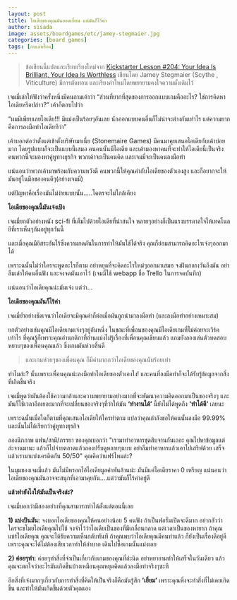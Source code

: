 ```yaml
---
layout: post
title: ไอเดียของคุณมันยอดเยี่ยม แต่มันก็ไร้ค่า
author: sisada
image: assets/boardgames/etc/jamey-stegmaier.jpg
categories: [board games]
tags: [กบเล่าเรื่อง]
---
```


> ข้อเขียนนี้แปลและเรียบเรียงใหม่จาก [Kickstarter Lesson #204: Your Idea Is Brilliant, Your Idea Is Worthless](https://stonemaiergames.com/kickstarter-lesson-204-your-idea-is-brilliant-your-idea-is-worthless/) เขียนโดย Jamey Stegmaier (Scythe , Viticulture) มีการตัดทอน และเรียงคำใหม่โดยพยายามคงใจความดั้งเดิมไว้


เจมมี่เล่าให้ฟังว่าครั้งหนึ่งมีคนถามเค้าว่า “ส่วนที่ยากที่สุดของการออกแบบเกมคืออะไร? ใช่การคิดหาไอเดียหรือปล่าว?” เค้าก็ตอบไปว่า


“ผมมีเพียบเลยไอเดีย!!! มีแม่งเป็นร้อยๆอันเลย นักออกแบบคนอื่นก็ไม่น่าจะต่างกันเท่าไร แต่ความยากคือการลงมือทำไอเดียทีว่า”


เค้าบอกต่อว่าตั้งแต่เข้าตั้งบริษัทมาเนี่ย (Stonemaire Games) มีคนมาคุยเสนอไอเดียกับเค้าบ่อยมาก โดยรูปแบบก็จะเป็นแบบนี้เสมอ คนคนนั้นมีไอเดีย และเค้ามองหาคนที่จะทำให้ไอเดียนี้เป็นจริง คนพวกนี้จะมองหาคู่หูทางธุรกิจ พวกเค้าจะเป็นคนคิด และเจมมี่จะเป็นคนลงมือทำ


แน่นอนว่าพวกเค้ามาพร้อมกับความหวังดี คนพวกนี้ให้คุณค่ากับไอเดียของตัวเองสูง และก็อยากจะให้มันอยู่ในมือของคนดีๆ(อย่างเจมมี่)


แต่ปัญหาคือเรื่องมันไม่ง่ายแบบนั้น.....โคตรจะไม่ใกล้เคียง


**ไอเดียของคุณนี้มันเจ๋งเป้ง**


เจมมี่ยกตัวอย่างหนัง sci-fi ที่เต็มไปด้วยไอเดียที่น่าสนใจ หลายๆอย่างก็เป็นแรงบรรดาลใจให้เทคโนลยีที่เราเห็นๆกันอยู่ทุกวันนี้


และเมื่อคุณมีอิสระอันไร้ซึ่งความกดดันในการทำให้มันใช้ได้จริง คุณก็ย่อมสามารถคิดอะไรเจ๋งๆออกมาได้


เพราะฉนั้นไม่ว่าใครจะพูดอะไรก็ตาม อย่าหยุดที่จะคิดอะไรใหม่ๆออกมาเสมอ จงฝันกลางวันถึงมัน อย่าลืมเล่าให้คนอื่นฟัง และจงจดมันเอาไว้ (เจมมี่ใช้ webapp ชื่อ Trello ในการจดบันทึก)


แน่นอนว่าไอเดียคุณน่ะมันเจ๋ง แต่ว่า...


**ไอเดียของคุณมันก็ไร้ค่า**


เจมมี่ย้ำอย่างชัดเจนว่าไอเดียจะมีคุณค่าก็ต่อเมื่อมันถูกนำมาลงมือทำ (และลงมือทำอย่างเหมาะสม)


ยกตัวอย่างเช่นคุณมีไอเดียเกมเจ๋งๆอยู่อันหนึ่ง ในขณะที่เพื่อนของคุณมีไอเดียเกมที่ไม่ค่อยจะเวิร์คเท่าไร ที่คุณรู้ก็เพราะคุณอ่านกติกาที่อ่านแม่งไม่รู้เรื่องที่เพื่อนคุณเขียนแล้ว แถมยังลองเล่นตัวทดสอบหยาบๆของเพื่อนคุณแล้ว ซึ่งเกมมันห่วยสิ้นดี



> 
> และเกมห่วยๆของเพื่อนคุณ ก็มีค่ามากกว่าไอเดียของคุณนับร้อยเท่า
> 
> 
> 


ทำไมล่ะ? นั้นเพราะเพื่อนคุณน่ะลงมือทำไอเดียของตัวเองไง! และคนที่ลงมือทำก็จะได้รับรู้ข้อมูลจากสิ่งที่เกิดขึ้นจริง


เจมมี่พูดว่ามันต้องใช้ความกล้าและความพยายามอย่างมากที่จะพัฒนาความคิดออกมาเป็นของจริงๆ และมันก็ใช้เวลาอีกเยอะมากที่จะเปลี่ยนของจริงๆที่ว่าให้มัน **‘ทำงานได้’** นี้ยังไม่ได้พูดถึง **‘ทำได้ดี’** เลยนะ


เพราะฉนั้นเมื่อใดก็ตามที่คุณเสนอไอเดียให้ใครทำตาม แปลว่าคุณกำลังขอให้คนนั้นลงมือ 99.99% และนั้นไม่ได้เรียกว่าคู่หูทางธุรกิจ


ลองนึกภาพ แฟน/สามี/ภรรยา ของคุณบอกว่า "เรามาทำอาหารชุดสิบจานกันเถอะ คุณไปหาข้อมูลแต่ล่ะจานมานะ แล้วก็ไปจ่ายตลาดแล้วลองปรับดูหลายๆแบบ อย่าลืมทำอาหารแล้วเอาไปเสริฟด้วย เสร็จแล้วเรามาแบ่งเครดิตกัน 50/50" คุณคิดว่าแฟร์ไหมล่ะ?


ในมุมของเจมมี่แล้ว มันไม่มีหรอกไอ้ไอเดียมูลค่าพันล้านน่ะ มันมีแค่ไอเดียราคา 0 เหรียญ แน่นอนว่าไอเดียของคุณมันอาจจะสนุกที่เอามาคุยกัน....แต่ว่ามันก็ไร้ค่าอยู่ดี


**แล้วทำยังไงให้มันเป็นจริงล่ะ?**


เจมมี่บอกว่ามีสองอย่างที่คุณสามารถทำได้ตั้งแต่ตอนนี้เลย


**1) แบ่งปันมัน:** จงบอกไอเดียของคุณให้คนอย่างน้อย 5 คนฟัง ถ้าเป็นฟอรั่มเปิดจะดีมาก อย่ากลัวว่าใครจะขโมยไอเดียคุณไปใช้ จงจำไว้ว่าไอเดียเป็นของที่มีเกลื่อนกลาด แต่เวลาเป็นของหายาก ถ้าคุณแชร์ไอเดียคุณ คุณจะได้รับความเห็นกลับทันที ถ้าคุณพบว่าไอเดียคุณมีคนทำแล้ว ก็ยังเป็นเรื่องดีอยู่ดี เพราะคุณจะได้ไม่ต้องเสียเวลาทำให้ลำบาก เดินไปซื้อเกมนั้นแม่งเลย


**2) ค่อยๆทำ:** ค่อยๆทำสิ่งที่จำเป็นเกี่ยวกับเกมของคุณที่ล่ะนิด อย่าพยายามทำให้เสร็จในวันเดียว แล้วคุณจะตกใจว่าอะไรมันเกิดขึ้นบ้างเหมือนคุณหยุดคิดแล้วลงมือทำจริงๆซะที


อีกสิ่งที่เจ๋งมากๆเกี่ยวกับการทำสิ่งที่คิดให้เป็นจริงก็คือมันรู้สึก **’เยี่ยม’** เพราะคุณพึ่งจะทำสิ่งที่ไม่เคยเกิดขึ้น และทำให้มันเกิดขึ้นด้วยตัวคุณเอง

